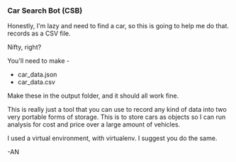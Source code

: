 ### Car Search Bot (CSB)

Honestly, I'm lazy and need to find a car, so this is going to help me do that. records as a CSV file.

Nifty, right?

You'll need to make -

- car_data.json
- car_data.csv

Make these in the output folder, and it should all work fine.

This is really just a tool that you can use to record any kind of data into two very portable forms of storage. This is to store cars as objects so I can run analysis for cost and price over a large amount of vehicles.


I used a virtual environment, with virtualenv. I suggest you do the same.

-AN
